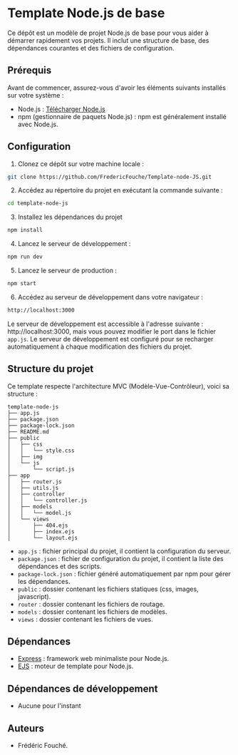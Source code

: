 # Template Node.js de base

Ce dépôt est un modèle de projet Node.js de base pour vous aider à démarrer rapidement vos projets. Il inclut une structure de base, des dépendances courantes et des fichiers de configuration.

## Prérequis

Avant de commencer, assurez-vous d'avoir les éléments suivants installés sur votre système :

- Node.js : [Télécharger Node.js](https://nodejs.org/)
- npm (gestionnaire de paquets Node.js) : npm est généralement installé avec Node.js.

## Configuration

1. Clonez ce dépôt sur votre machine locale :

```bash
git clone https://github.com/FredericFouche/Template-node-JS.git
```

2. Accédez au répertoire du projet en exécutant la commande suivante :

```bash
cd template-node-js
```

3. Installez les dépendances du projet

```bash
npm install
```

4. Lancez le serveur de développement :

```bash
npm run dev
```

5. Lancez le serveur de production :

```bash
npm start
```

6. Accédez au serveur de développement dans votre navigateur :

```bash
http://localhost:3000
```

Le serveur de développement est accessible à l'adresse suivante : http://localhost:3000, mais vous pouvez modifier le port dans le fichier `app.js`. Le serveur de développement est configuré pour se recharger automatiquement à chaque modification des fichiers du projet.

## Structure du projet

Ce template respecte l'architecture MVC (Modèle-Vue-Contrôleur), voici sa structure :

```
template-node-js
├── app.js
├── package.json
├── package-lock.json
├── README.md
├── public
│   ├── css
│   │   └── style.css
│   ├── img
│   └── js
│       └── script.js
├── app
│   ├── router.js
│   ├── utils.js
│   ├── controller
│   │   └── controller.js
│   ├── models
│   │   └── model.js
│   └── views
│       ├── 404.ejs
│       ├── index.ejs
│       └── layout.ejs
```

- `app.js` : fichier principal du projet, il contient la configuration du serveur.
- `package.json` : fichier de configuration du projet, il contient la liste des dépendances et des scripts.
- `package-lock.json` : fichier généré automatiquement par npm pour gérer les dépendances.
- `public` : dossier contenant les fichiers statiques (css, images, javascript).
- `router` : dossier contenant les fichiers de routage.
- `models` : dossier contenant les fichiers de modèles.
- `views` : dossier contenant les fichiers de vues.

## Dépendances

- [Express](https://expressjs.com/) : framework web minimaliste pour Node.js.
- [EJS](https://ejs.co/) : moteur de template pour Node.js.

## Dépendances de développement

- Aucune pour l'instant

## Auteurs

- Frédéric Fouché.
